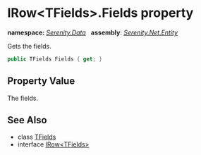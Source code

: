 # IRow&lt;TFields&gt;.Fields property
**namespace:** *[Serenity.Data](../../README.md#serenity.data-namespace)*   **assembly**: *[Serenity.Net.Entity](../../README.md)*

Gets the fields.

```csharp
public TFields Fields { get; }
```

## Property Value

The fields.

## See Also

* class [TFields](../Serenity.Net.Entity/../IRow-1.TFields.md)
* interface [IRow&lt;TFields&gt;](../IRow-1.md)